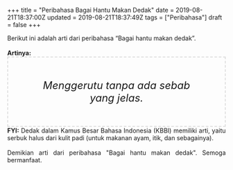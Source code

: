 +++
title = "Peribahasa Bagai Hantu Makan Dedak"
date = 2019-08-21T18:37:00Z
updated = 2019-08-21T18:37:49Z
tags = ["Peribahasa"]
draft = false
+++

<div dir="ltr" style="text-align: left;" trbidi="on"><div style="text-align: justify;">Berikut ini adalah arti dari peribahasa “Bagai hantu makan dedak”.</div><br /><div style="text-align: justify;"><b>Artinya:</b></div><div style="border: 2px dashed #ddd; font-size: 24px; height: auto; margin: 0 auto; padding: 50px; text-align: center; width: auto;"><i>Menggerutu tanpa ada sebab yang jelas.</i></div><div style="text-align: justify;"><b>FYI:</b> Dedak dalam Kamus Besar Bahasa Indonesia (KBBI) memiliki arti, yaitu serbuk halus dari kulit padi (untuk makanan ayam, itik, dan sebagainya).<br /><br /></div><div style="text-align: justify;">Demikian arti dari peribahasa "Bagai hantu makan dedak". Semoga bermanfaat.</div></div>
